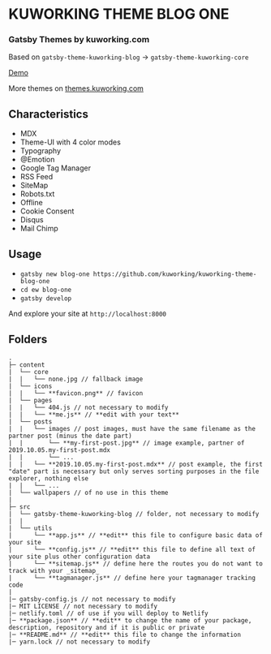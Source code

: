 # KUWORKING THEME BLOG ONE

### Gatsby Themes by kuworking.com

Based on `gatsby-theme-kuworking-blog` -> `gatsby-theme-kuworking-core`

[Demo](kuworking-theme-blog-one)

More themes on [themes.kuworking.com](https://themes.kuworking.com)

## Characteristics

- MDX
- Theme-UI with 4 color modes
- Typography
- @Emotion
- Google Tag Manager
- RSS Feed
- SiteMap
- Robots.txt
- Offline
- Cookie Consent
- Disqus
- Mail Chimp

## Usage

- `gatsby new blog-one https://github.com/kuworking/kuworking-theme-blog-one`
- `cd ew blog-one`
- `gatsby develop`

And explore your site at `http://localhost:8000`

## Folders

```
.
├─ content
|  └── core
|  |   └── none.jpg // fallback image
|  └── icons
|  |   └── **favicon.png** // favicon
|  └── pages
|  |   └── 404.js // not necessary to modify
|  |   └── **me.js** // **edit with your text**
|  └── posts
|  |   └── images // post images, must have the same filename as the partner post (minus the date part)
|  |       └── **my-first-post.jpg** // image example, partner of 2019.10.05.my-first-post.mdx
|  |       └── ...
|  |   └── **2019.10.05.my-first-post.mdx** // post example, the first "date" part is necessary but only serves sorting purposes in the file explorer, nothing else
|  |   └── ...
|  └── wallpapers // of no use in this theme
|
├─ src
|  └── gatsby-theme-kuworking-blog // folder, not necessary to modify
|  |
|  └── utils
|      └── **app.js** // **edit** this file to configure basic data of your site
|      └── **config.js** // **edit** this file to define all text of your site plus other configuration data
|      └── **sitemap.js** // define here the routes you do not want to track with your _sitemap_
|      └── **tagmanager.js** // define here your tagmanager tracking code
|
|─ gatsby-config.js // not necessary to modify
|─ MIT LICENSE // not necessary to modify
|─ netlify.toml // of use if you will deploy to Netlify
|─ **package.json** // **edit** to change the name of your package, description, repository and if it is public or private
|─ **README.md** // **edit** this file to change the information
|─ yarn.lock // not necessary to modify
```
